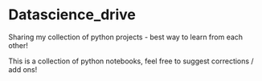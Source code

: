 # Datascience_drive
Sharing my collection of python projects - best way to learn from each other!

This is a collection of python notebooks, feel free to suggest corrections / add ons!
